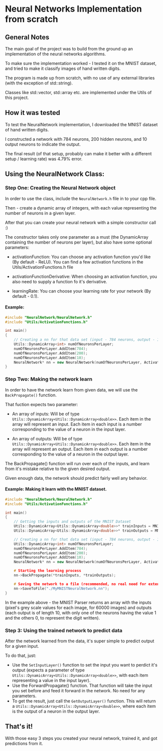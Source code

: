 # Neural Networks Implementation from scratch

## General Notes
The main goal of the project was to build from the ground up an implementation of the neural networks algorithms. 

To make sure the implementation worked - I tested it on the MNIST dataset, and tried to make it classify images of hand written digits.

The program is made up from scratch, with no use of any external libraries (with the exception of std::string).

Classes like std::vector, std::array etc. are implemented under the Utils of this project.

## How it was tested
To test the NeuralNetwork implementation, I downloaded the MNIST dataset of hand written digits.

I constructed a network with 784 neurons, 200 hidden neurons, and 10 output neurons to indicate the output.

The final result (of that setup, probably can make it better with a different setup / learning rate) was 4.79% error.

## Using the NeuralNetwork Class:
### Step One: Creating the Neural Network object
In order to use the class, include the `NeuralNetwork.h` file in to your cpp file.

Then - create a dynamic array of integers, with each value representing the number of neurons in a given layer.

After that you can create your neural network with a simple constructor call :)

The constructor takes only one parameter as a must (the DynamicArray containing the number of neurons per layer), but also have some optional parameters:

* activationFunction: You can choose any activation function you'd like (By default - ReLU). You can find a few activation functions in the Utils/ActivationFunctions.h file

* activationFunctionDerivative: When choosing an activation function, you also need to supply a function fo it's derivative.
    
* learningRate: You can choose your learning rate for your network (By default - 0.1).

#### Example:

```c++
#include "NeuralNetwork/NeuralNetwork.h"
#include "Utils/ActivationFunctions.h"

int main()
{
    // Creating a nn for that data set (input - 784 neurons, output - 10 neurons, hidden layer of 200 neurons)
    Utils::DynamicArray<int> numOfNeuronsPerLayer;
    numOfNeuronsPerLayer.AddItem(784);
    numOfNeuronsPerLayer.AddItem(200);
    numOfNeuronsPerLayer.AddItem(10);
    NeuralNetwork* nn = new NeuralNetwork(numOfNeuronsPerLayer, ActivationFunctions::Sigmoid, ActivationFunctions::SigmoidDerivative, 0.12);
}
```

### Step Two: Making the network learn
In order to have the network learn from given data, we will use the `BackPropagate()` function.

That fuction expects two parameter:

* An array of inputs: Will be of type `Utils::DynamicArray<Utils::DynamicArray<double>>`. Each item in the array will represent an input. Each item in each input is a number corresponding to the value of a neuron in the input layer.
    
* An array of outputs: Will be of type `Utils::DynamicArray<Utils::DynamicArray<double>>`. Each item in the array will represent an output. Each item in each output is a number corresponding to the value of a neuron in the output layer.
    
The BackPropagate() function will run over each of the inputs, and learn from it's mistake relative to the given desired output.

Given enough data, the network should predict fairly well any behavior.

#### Example: Making it learn with the MNIST dataset.

```c++
#include "NeuralNetwork/NeuralNetwork.h"
#include "Utils/ActivationFunctions.h"

int main()
{
    // Getting the inputs and outputs of the MNIST Dataset
    Utils::DynamicArray<Utils::DynamicArray<double>>* trainInputs = MNISTParser::GetTrainInputs();
    Utils::DynamicArray<Utils::DynamicArray<double>>* trainOutputs = MNISTParser::GetTrainOutputs();

    // Creating a nn for that data set (input - 784 neurons, output - 10 neurons, hidden layer of 200 neurons)
    Utils::DynamicArray<int> numOfNeuronsPerLayer;
    numOfNeuronsPerLayer.AddItem(784);
    numOfNeuronsPerLayer.AddItem(200);
    numOfNeuronsPerLayer.AddItem(10);
    NeuralNetwork* nn = new NeuralNetwork(numOfNeuronsPerLayer, ActivationFunctions::Sigmoid, ActivationFunctions::SigmoidDerivative, 0.12);

    # Starting the learning process
    nn->BackPropagate(*trainInputs, *trainOutputs);

    # Saving the network to a file (recommended, no real need for extention)
    nn->SaveToFile("./MyMNISTNeuralNetwork.nn");
}
```

In the example above - the MNIST Parser returns an array with the inputs (pixel's grey scale values for each image, for 60000 images) and outputs (each output is of length 10, with only one of the neurons having the value 1 and the others 0, to represent the digit written).

### Step 3: Using the trained network to predict data
After the network learned from the data, it's super simple to predict output for a given input.

To do that, just:

* Use the `SetInputLayer()` function to set the input you want to perdict it's output (expects a parameter of type `Utils::DynamicArray<Utils::DynamicArray<double>>`, with each item representing a value in the input layer).
* Use the ForwardPropagate() function. That function will take the input you set before and feed it forward in the network. No need for any parameters.
* To get the result, just call the `GetOutputLayer()` function. This will return a `Utils::DynamicArray<Utils::DynamicArray<double>>`, where each item is the output of a neuron in the output layer.

## That's it!
With those easy 3 steps you created your neural network, trained it, and got predictions from it.
